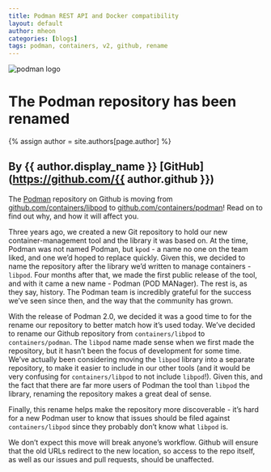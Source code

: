 ```yaml
---
title: Podman REST API and Docker compatibility
layout: default
author: mheon
categories: [blogs]
tags: podman, containers, v2, github, rename
---
```

![podman logo](https://podman.io/images/podman.svg)

# The Podman repository has  been renamed
{% assign author = site.authors[page.author] %}
## By {{ author.display_name }} [GitHub](https://github.com/{{ author.github }})

The [Podman](https://podman.io/) repository on Github is moving from [github.com/containers/libpod](https://github.com/containers/libpod) to [github.com/containers/podman](https://github.com/containers/podman)! Read on to find out why, and how it will affect you.

Three years ago, we created a new Git repository to hold our new container-management tool and the library it was based on. At the time, Podman was not named Podman, but `kpod` - a name no one on the team liked, and one we’d hoped to replace quickly. Given this, we decided to name the repository after the library we’d written to manage containers - `libpod`. Four months after that, we made the first public release of the tool, and with it came a new name - Podman (POD MANager). The rest is, as they say, history. The Podman team is incredibly grateful for the success we’ve seen since then, and the way that the community has grown.

With the release of Podman 2.0, we decided it was a good time to for the rename our repository to better match how it’s used today. We’ve decided to rename our Github repository from `containers/libpod` to `containers/podman`. The `libpod` name made sense when we first made the repository, but it hasn’t been the focus of development for some time. We’ve actually been considering moving the `libpod` library into a separate repository, to make it easier to include in our other tools (and it would be very confusing for `containers/libpod` to not include `libpod`!). Given this, and the fact that there are far more users of Podman the tool than `libpod` the library, renaming the repository makes a great deal of sense.

Finally, this rename helps make the repository more discoverable - it’s hard for a new Podman user to know that issues should be filed against `containers/libpod` since they probably don’t know what `libpod` is.

We don’t expect this move will break anyone’s workflow. Github will ensure that the old URLs redirect to the new location, so access to the repo itself, as well as our issues and pull requests, should be unaffected.
